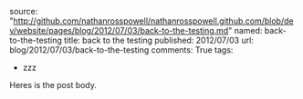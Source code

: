 source: "http://github.com/nathanrosspowell/nathanrosspowell.github.com/blob/dev/website/pages/blog/2012/07/03/back-to-the-testing.md"
named: back-to-the-testing
title: back to the testing
published: 2012/07/03
url: blog/2012/07/03/back-to-the-testing
comments: True
tags:
- zzz

Heres is the post body.
